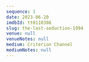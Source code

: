 ```yaml
---
sequence: 1
date: 2023-06-20
imdbId: tt0110308
slug: the-last-seduction-1994
venue: null
venueNotes: null
medium: Criterion Channel
mediumNotes: null
---
```


